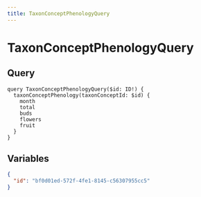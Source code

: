 ```yaml
---
title: TaxonConceptPhenologyQuery
---
```


# TaxonConceptPhenologyQuery

## Query

```gql
query TaxonConceptPhenologyQuery($id: ID!) {
  taxonConceptPhenology(taxonConceptId: $id) {
    month
    total
    buds
    flowers
    fruit
  }
}
```

## Variables

```json
{
  "id": "bf0d01ed-572f-4fe1-8145-c56307955cc5"
}
```